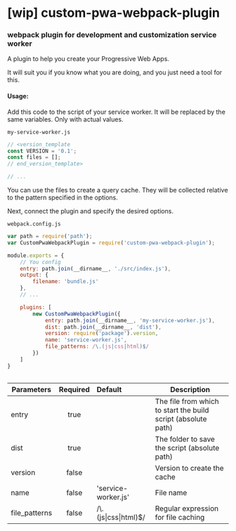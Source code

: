 # [wip] custom-pwa-webpack-plugin

### webpack plugin for development and customization service worker

A plugin to help you create your Progressive Web Apps.

It will suit you if you know what you are doing, and you just need a tool for this.

#### Usage:


Add this code to the script of your service worker. It will be replaced by the same variables. Only with actual values.


`my-service-worker.js`
```JavaScript
// <version_template
const VERSION = '0.1';
const files = [];
// end_version_template>

// ...
```
You can use the files to create a query cache. They will be collected relative to the pattern specified in the options.

Next, connect the plugin and specify the desired options.

`webpack.config.js`
```JavaScript
var path = require('path');
var CustomPwaWebpackPlugin = require('custom-pwa-webpack-plugin');

module.exports = {
    // You config
    entry: path.join(__dirname__, './src/index.js'),
    output: {
        filename: 'bundle.js'
    },
    // ...

    plugins: [
        new CustomPwaWebpackPlugin({
            entry: path.join(__dirname__, 'my-service-worker.js'),
            dist: path.join(__dirname__, 'dist'), 
            version: require('package').version,
            name: 'service-worker.js',
            file_patterns: /\.(js|css|html)$/
        })
    ]
}



```

| Parameters    | Required      | Default               | Description  |
|---------------|:-------------:|:----------------------|--------------|
| entry         | true          |                       | The file from which to start the build script (absolute path)
| dist          | true          |                       | The folder to save the script (absolute path)
| version       | false         |                       | Version to create the cache
| name          | false         | 'service-worker.js'   | File name
| file_patterns | false         | /\\.(js\|css\|html)$/ | Regular expression for file caching
